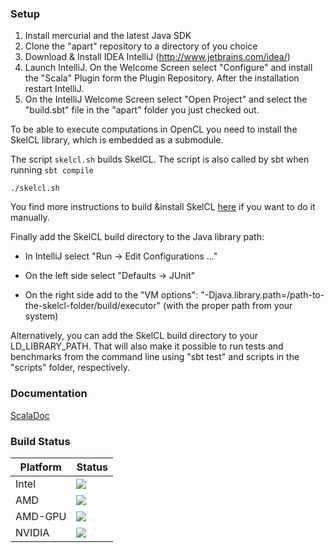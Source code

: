 ### Setup ###

1. Install mercurial and the latest Java SDK
2. Clone the "apart" repository to a directory of you choice
2. Download & Install IDEA IntelliJ (http://www.jetbrains.com/idea/)
3. Launch IntelliJ. On the Welcome Screen select "Configure" and install the "Scala" Plugin form the Plugin Repository. After the installation restart IntelliJ.
4. On the IntelliJ Welcome Screen select "Open Project" and select the "build.sbt" file in the "apart" folder you just checked out.

To be able to execute computations in OpenCL you need to install the SkelCL library, which is embedded as a submodule.

The script `skelcl.sh` builds SkelCL. The script is also called by sbt when running `sbt compile`
```
./skelcl.sh
```

You find more instructions to build &install SkelCL [here](https://github.com/skelcl/skelcl/wiki) if you want to do it manually.

Finally add the SkelCL build directory to the Java library path:

* In IntelliJ select "Run -> Edit Configurations ..."

* On the left side select "Defaults -> JUnit"

* On the right side add to the "VM options": "-Djava.library.path=/path-to-the-skelcl-folder/build/executor" (with the proper path from your system)

Alternatively, you can add the SkelCL build directory to your LD_LIBRARY_PATH. That will also make it possible to run tests and benchmarks from the command line using "sbt test" and scripts in the "scripts" folder, respectively.

### Documentation ###

[ScalaDoc](http://skelter:8080/job/apart-amd/branch/master/javadoc/#package)

### Build Status ###

Platform      | Status
------------- | -------------
Intel         | ![](http://skelter:8080/job/apart-intel/branch/master/badge/icon)
AMD           | ![](http://skelter:8080/job/apart-amd/branch/master/badge/icon)
AMD-GPU       | ![](http://skelter:8080/job/apart-amd-gpu/branch/master/badge/icon)
NVIDIA        | ![](http://skelter:8080/job/apart-nvidia/branch/master/badge/icon)
